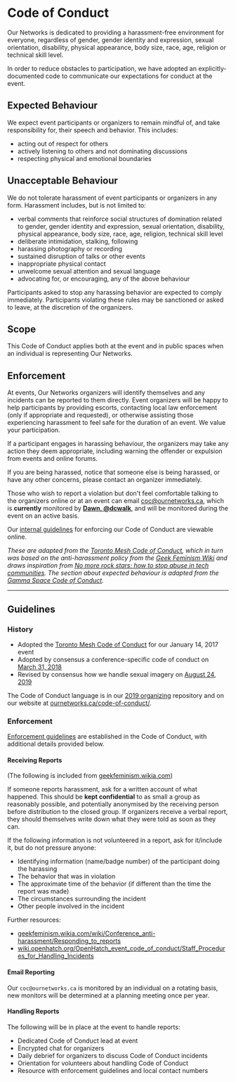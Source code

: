 # Code of Conduct

Our Networks is dedicated to providing a harassment-free environment for everyone, regardless of gender, gender identity and expression, sexual orientation, disability, physical appearance, body size, race, age, religion or technical skill level.

In order to reduce obstacles to participation, we have adopted an explicitly-documented code to communicate our expectations for conduct at the event.

## Expected Behaviour

We expect event participants or organizers to remain mindful of, and take responsibility for, their speech and behavior. This includes:

* acting out of respect for others
* actively listening to others and not dominating discussions
* respecting physical and emotional boundaries

## Unacceptable Behaviour

We do not tolerate harassment of event participants or organizers in any form. Harassment includes, but is not limited to:

* verbal comments that reinforce social structures of domination related to gender, gender identity and expression, sexual orientation, disability, physical appearance, body size, race, age, religion, technical skill level
* deliberate intimidation, stalking, following
* harassing photography or recording
* sustained disruption of talks or other events
* inappropriate physical contact
* unwelcome sexual attention and sexual language
* advocating for, or encouraging, any of the above behaviour

Participants asked to stop any harassing behavior are expected to comply immediately. Participants violating these rules may be sanctioned or asked to leave, at the discretion of the organizers.

## Scope

This Code of Conduct applies both at the event and in public spaces when an individual is representing Our Networks.

## Enforcement

At events, Our Networks organizers will identify themselves and any incidents can be reported to them directly. Event organizers will be happy to help participants by providing escorts, contacting local law enforcement (only if appropriate and requested), or otherwise assisting those experiencing harassment to feel safe for the duration of an event. We value your participation.

If a participant engages in harassing behaviour, the organizers may take any action they deem appropriate, including warning the offender or expulsion from events and online forums.

If you are being harassed, notice that someone else is being harassed, or have any other concerns, please contact an organizer immediately.

Those who wish to report a violation but don't feel comfortable talking to the organizers online or at an event can email [coc@ournetworks.ca](mailto:coc@ournetworks.ca), which is **currently** monitored by [**Dawn, @dcwalk**](http://dcwalker.ca), and will be monitored during the event on an active basis.

Our [internal guidelines](./CONDUCT.md#guidelines) for enforcing our Code of Conduct are viewable online.

_These are adapted from the [Toronto Mesh Code of Conduct](https://tomesh.net/code-of-conduct/), which in turn was based on the anti-harassment policy from the [Geek Feminism Wiki](http://geekfeminism.wikia.com/wiki/Conference_anti-harassment/Policy) and draws inspiration from [No more rock stars: how to stop abuse in tech communities](https://hypatia.ca/2016/06/21/no-more-rock-stars/). The section about expected behaviour is adapted from the [Gamma Space Code of Conduct](https://github.com/GammaSpace/policies/blob/master/code-of-conduct.md)._

---

## Guidelines

### History

- Adopted the [Toronto Mesh Code of Conduct](https://tomesh.net/code-of-conduct/) for our January 14, 2017 event
- Adopted by consensus a conference-specific code of conduct on [March 31, 2018](https://github.com/ournetworks/2018/pull/33) 
- Revised by consensus how we handle sexual imagery on [August 24, 2019](https://github.com/ournetworks/2019/pull/103)

The Code of Conduct language is in our [2019 organizing](./CONDUCT.md) repository and on our website at [ournetworks.ca/code-of-conduct/](https://ournetworks.ca/code-of-conduct).

### Enforcement

[Enforcement guidelines](./CONDUCT.md#enforcement) are established in the Code of Conduct, with additional details provided below.

#### Receiving Reports

(The following is included from [geekfeminism.wikia.com](http://geekfeminism.wikia.com/wiki/Conference_anti-harassment/Responding_to_reports))

If someone reports harassment, ask for a written account of what happened. This should be **kept confidential** to as small a group as reasonably possible, and potentially anonymised by the receiving person before distribution to the closed group. If organizers receive a verbal report, they should themselves write down what they were told as soon as they can.

If the following information is not volunteered in a report, ask for it/include it, but do not pressure anyone:

- Identifying information (name/badge number) of the participant doing the harassing
- The behavior that was in violation
- The approximate time of the behavior (if different than the time the report was made)
- The circumstances surrounding the incident
- Other people involved in the incident

Further resources:

- [geekfeminism.wikia.com/wiki/Conference_anti-harassment/Responding_to_reports](http://geekfeminism.wikia.com/wiki/Conference_anti-harassment/Responding_to_reports)
- [wiki.openhatch.org/OpenHatch_event_code_of_conduct/Staff_Procedures_for_Handling_Incidents](http://wiki.openhatch.org/OpenHatch_event_code_of_conduct/Staff_Procedures_for_Handling_Incidents)

#### Email Reporting

Our `coc@ournetworks.ca` is monitored by an individual on a rotating basis, new monitors will be determined at a planning meeting once per year.

#### Handling Reports

The following will be in place at the event to handle reports: 

- Dedicated Code of Conduct lead at event
- Encrypted chat for organizers 
- Daily debrief for organizers to discuss Code of Conduct incidents
- Orientation for volunteers about handling Code of Conduct 
- Resource with enforcement guidelines and local contact numbers
